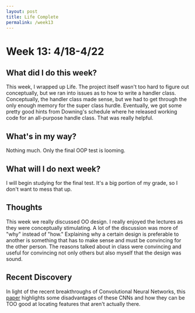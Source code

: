 ```yaml
---
layout: post
title: Life Complete
permalink: /week13
---
```


# Week 13: 4/18-4/22

## What did I do this week?

This week, I wrapped up Life. The project itself wasn't too hard to figure out conceptually, but we ran into issues as to how to write a handler class. Conceptually, the handler class made sense, but we had to get through the only enough memory for the super class hurdle. Eventually, we got some pretty good hints from Downing's schedule where he released working code for an all-purpose handle class. That was really helpful. 

## What's in my way?

Nothing much. Only the final OOP test is looming.

## What will I do next week?

I will begin studying for the final test. It's a big portion of my grade, so I don't want to mess that up. 

## Thoughts

This week we really discussed OO design. I really enjoyed the lectures as they were conceptually stimulating. A lot of the discussion was more of "why" instead of "how." Explaining why a certain design is preferable to another is something that has to make sense and must be convincing for the other person. The reasons talked about in class were convincing and useful for convincing not only others but also myself that the design was sound.

## Recent Discovery

In light of the recent breakthroughs of Convolutional Neural Networks, this [paper](http://arxiv.org/pdf/1412.1897v4.pdf) highlights some disadvantages of these CNNs and how they can be TOO good at locating features that aren't actually there. 
